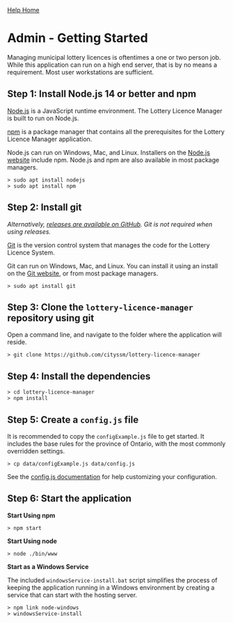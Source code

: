 [Help Home](readme.md)

# Admin - Getting Started

Managing municipal lottery licences is oftentimes a one or two person job.
While this application can run on a high end server, that is by no means a requirement.
Most user workstations are sufficient.

## Step 1: Install Node.js 14 or better and npm

[Node.js](https://nodejs.org) is a JavaScript runtime environment.
The Lottery Licence Manager is built to run on Node.js.

[npm](https://www.npmjs.com/) is a package manager that contains all the prerequisites
for the Lottery Licence Manager application.

Node.js can run on Windows, Mac, and Linux.
Installers on the [Node.js website](https://nodejs.org) include npm.
Node.js and npm are also available in most package managers.

    > sudo apt install nodejs
    > sudo apt install npm

## Step 2: Install git

*Alternatively, [releases are available on GitHub](https://github.com/cityssm/lottery-licence-manager/releases).  Git is not required when using releases.*

[Git](https://git-scm.com/) is the version control system that manages the
code for the Lottery Licence System.

Git can run on Windows, Mac, and Linux.
You can install it using an install on the [Git website](https://git-scm.com/),
or from most package managers.

    > sudo apt install git

## Step 3: Clone the `lottery-licence-manager` repository using git

Open a command line, and navigate to the folder where the application will reside.

    > git clone https://github.com/cityssm/lottery-licence-manager

## Step 4: Install the dependencies

    > cd lottery-licence-manager
    > npm install

## Step 5: Create a `config.js` file

It is recommended to copy the `configExample.js` file to get started.
It includes the base rules for the province of Ontario,
with the most commonly overridden settings.

    > cp data/configExample.js data/config.js

See the [config.js documentation](admin-configJS.md) for help customizing
your configuration.

## Step 6: Start the application

**Start Using npm**

    > npm start

**Start Using node**

    > node ./bin/www

**Start as a Windows Service**

The included `windowsService-install.bat` script simplifies
the process of keeping the application running in a Windows environment
by creating a service that can start with the hosting server.

    > npm link node-windows
    > windowsService-install
